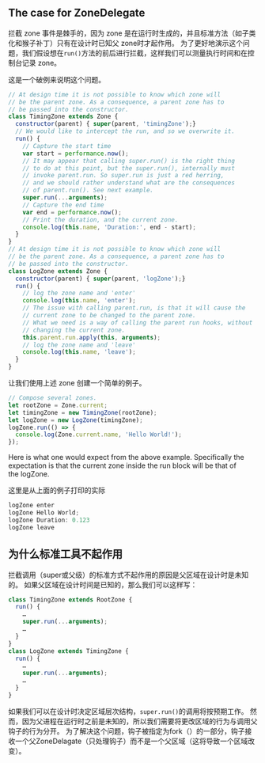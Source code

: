 ## The case for ZoneDelegate

拦截 zone 事件是棘手的，因为 zone 是在运行时生成的，并且标准方法（如子类化和猴子补丁）只有在设计时已知父 zone时才起作用。 为了更好地演示这个问题，我们假设想在`run()`方法的前后进行拦截，这样我们可以测量执行时间和在控制台记录 zone。

这是一个破例来说明这个问题。

```js
// At design time it is not possible to know which zone will
// be the parent zone. As a consequence, a parent zone has to
// be passed into the constructor.
class TimingZone extends Zone {
  constructor(parent) { super(parent, 'timingZone');}
  // We would like to intercept the run, and so we overwrite it.
  run() {
    // Capture the start time
    var start = performance.now();
    // It may appear that calling super.run() is the right thing
    // to do at this point, but the super.run(), internally must
    // invoke parent.run. So super.run is just a red herring,
    // and we should rather understand what are the consequences
    // of parent.run(). See next example.
    super.run(...arguments);
    // Capture the end time
    var end = performance.now();
    // Print the duration, and the current zone.
    console.log(this.name, 'Duration:', end - start);
  }
}
// At design time it is not possible to know which zone will
// be the parent zone. As a consequence, a parent zone has to
// be passed into the constructor.
class LogZone extends Zone {
  constructor(parent) { super(parent, 'logZone');}
  run() {
    // log the zone name and 'enter'
    console.log(this.name, 'enter');
    // The issue with calling parent.run, is that it will cause the
    // current zone to be changed to the parent zone.
    // What we need is a way of calling the parent run hooks, without
    // changing the current zone.
    this.parent.run.apply(this, arguments);
    // log the zone name and 'leave'
    console.log(this.name, 'leave');
  }
}
```

让我们使用上述 zone 创建一个简单的例子。

```js
// Compose several zones.
let rootZone = Zone.current;
let timingZone = new TimingZone(rootZone);
let logZone = new LogZone(timingZone);
logZone.run(() => {
  console.log(Zone.current.name, 'Hello World!');
});
```

Here is what one would expect from the above example. Specifically the expectation is that the current zone inside the run block will be that of the logZone.

这里是从上面的例子打印的实际

```js
logZone enter
logZone Hello World;
logZone Duration: 0.123
logZone leave
```

## 为什么标准工具不起作用

拦截调用（super或父级）的标准方式不起作用的原因是父区域在设计时是未知的。 如果父区域在设计时间是已知的，那么我们可以这样写：

```js
class TimingZone extends RootZone {
  run() {
    …
    super.run(...arguments);
    …
  }
}
class LogZone extends TimingZone {
  run() {
    …
    super.run(...arguments);
    …
  }
}
```

如果我们可以在设计时决定区域层次结构，`super.run()`的调用将按预期工作。 然而，因为父进程在运行时之前是未知的，所以我们需要将更改区域的行为与调用父钩子的行为分开。 为了解决这个问题，钩子被指定为fork（）的一部分，钩子接收一个父ZoneDelagate（只处理钩子）而不是一个父区域（这将导致一个区域改变）。